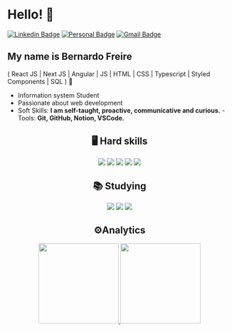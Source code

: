 #  Hello! 🤟


[![Linkedin Badge](https://img.shields.io/badge/-LinkedIn-6633cc?style=flat-square&logo=Linkedin&logoColor=white&link=https://www.linkedin.com/in/bernardosfreire/)](https://www.linkedin.com/in/bernardosfreire/)
[![Personal Badge](https://img.shields.io/badge/-Website-6633cc?style=flat-square&logo=Me&logoColor=white&link=https://bernardofreire.github.io/portfoliobernardo//)](https://bernardofreire.github.io/portfoliobernardo/)
[![Gmail Badge](https://img.shields.io/badge/-b.bernardo9815@gmail.com-6633cc?style=flat-square&logo=Gmail&logoColor=white&link=mailto:nanda.kipper@gmail.com)](mailto:b.bernardo9815@gmail.com)

## My name is Bernardo Freire
( React JS | Next JS | Angular | JS | HTML | CSS | Typescript | Styled Components | SQL ) 🚀

- Information system Student
- Passionate about web development
- Soft Skills: **I am self-taught, proactive, communicative and curious.**
-Tools:  **Git, GitHub, Notion, VSCode.**
 
  


<div align="center">
  <h2> 🖥️ Hard skills </h2>
	
  <img src="https://img.shields.io/badge/-html-E34F26?logo=html5&logoColor=white&style=for-the-badge" />
  <img src="https://img.shields.io/badge/-css-1572B6?logo=css3&logoColor=white&style=for-the-badge" />
  <img src="https://img.shields.io/badge/-javascript-F7DF1E?logo=javascript&logoColor=white&style=for-the-badge" />
  <img src="https://img.shields.io/badge/-vscode-007ACC?logo=Visual Studio Code&logoColor=white&style=for-the-badge" />
  <img src="https://img.shields.io/badge/-notion-000000?logo=notion&logoColor=white&style=for-the-badge" />
</div>

<div align="center">
  <h2> 📚 Studying </h2>
	
  <img src="https://img.shields.io/badge/-nodejs-339933?logo=node.js&logoColor=white&style=for-the-badge" />
  <img src="https://img.shields.io/badge/-express-000000?logo=express&logoColor=white&style=for-the-badge" />
  <img src="https://img.shields.io/badge/-react native-61DAFB?logo=react&logoColor=white&style=for-the-badge" />
</div>

<div align="center">
  <h2> ⚙️Analytics </h2>

  <a href="https://github.com/bernardofreire">
    <img height="180em" src="https://github-readme-stats.vercel.app/api?username=bernardofreire&show_icons=true&bg_color=000&text_color=fff&icon_color=03a1fc&title_color=03a1fc&include_all_commits=true&count_private=true"/>
    <img height="180em" src="https://github-readme-stats.vercel.app/api/top-langs/?username=bernardofreire&layout=compact&langs_count=7&bg_color=000&text_color=fff&icon_color=03a1fc&title_color=03a1fc"/>
  </a>
</div>









